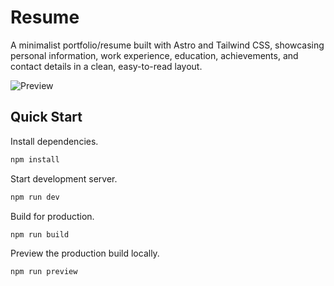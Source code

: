 # Resume

A minimalist portfolio/resume built with Astro and Tailwind CSS, showcasing personal information, work experience, education, achievements, and contact details in a clean, easy-to-read layout.

![Preview](assets/screenshot.png)

## Quick Start

Install dependencies.

``` bash
npm install
```

Start development server.

``` bash
npm run dev
```

Build for production.

``` bash
npm run build
```

Preview the production build locally.

``` bash
npm run preview
```

